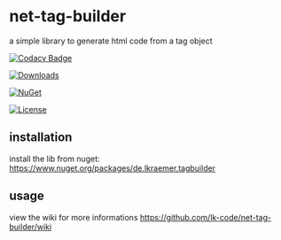 # net-tag-builder

a simple library to generate html code from a tag object

[![Codacy Badge](https://api.codacy.com/project/badge/Grade/b369c4f72dd843e493e21cee36881cc1)](https://app.codacy.com/app/lk-code/net-tag-builder?utm_source=github.com&utm_medium=referral&utm_content=lk-code/net-tag-builder&utm_campaign=Badge_Grade_Dashboard)

[![Downloads](https://img.shields.io/nuget/dt/de.lkraemer.tagbuilder.svg?style=flat-square)](http://www.nuget.org/packages/de.lkraemer.tagbuilder/)

[![NuGet](https://img.shields.io/nuget/v/de.lkraemer.tagbuilder.svg?style=flat-square)](http://nuget.org/packages/de.lkraemer.tagbuilder)

[![License](https://img.shields.io/github/license/lk-code/hetzner-cloud-api-net.svg?style=flat-square)](https://github.com/lk-code/hetzner-cloud-api-net/blob/master/LICENSE)

## installation
install the lib from nuget:
https://www.nuget.org/packages/de.lkraemer.tagbuilder

## usage
view the wiki for more informations https://github.com/lk-code/net-tag-builder/wiki
